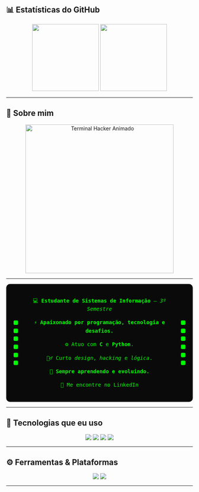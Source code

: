 ## 📊 Estatísticas do GitHub

<div align="center">

  <!-- Estatísticas gerais do GitHub -->
  <img height="180em" src="https://github-readme-stats.vercel.app/api?username=RydersS7&show_icons=true&theme=dark&icon_color=00ff00&title_color=00ff00&text_color=00ff00&bg_color=0A0A0A" />

  <!-- Linguagens mais usadas no estilo donut -->
  <img height="180em" src="https://github-readme-stats.vercel.app/api/top-langs/?username=RydersS7&layout=donut&theme=dark&bg_color=0A0A0A&title_color=00ff00&text_color=00ff00" />

</div>

---

## 🧠 Sobre mim
<div align="center">
  <img src="https://github.com/RydersS7/My-repository/blob/main/ryan_terminal_banner_clean.gif?raw=true" width="400" alt="Terminal Hacker Animado"/>
</div>

---

<div align="center" style="background:#0A0A0A; border-radius:10px; padding:20px; max-width:700px; font-family:'Fira Code', monospace; color:#00ff00; display:flex; align-items:center; justify-content:center;">

  <!-- Barra esquerda -->
  <div style="display:flex; flex-direction:column; justify-content:space-between; height:120px; margin-right:20px;">
    <div style="width:12px; height:12px; background:#00ff00; border-radius:3px;"></div>
    <div style="width:12px; height:12px; background:#00ff00; border-radius:3px;"></div>
    <div style="width:12px; height:12px; background:#00ff00; border-radius:3px;"></div>
    <div style="width:12px; height:12px; background:#00ff00; border-radius:3px;"></div>
    <div style="width:12px; height:12px; background:#00ff00; border-radius:3px;"></div>
    <div style="width:12px; height:12px; background:#00ff00; border-radius:3px;"></div>
  </div>

  <!-- Texto -->
  <div style="max-width:500px; text-align:center; line-height:1.6;">
    <p>💻 <strong>Estudante de Sistemas de Informação</strong> — <em>3º Semestre</em></p>
    <p>⚡ <strong>Apaixonado por programação, tecnologia e desafios.</strong></p>
    <p>⚙️ Atuo com <strong>C</strong> e <strong>Python</strong>.</p>
    <p>🕵️‍♂️ Curto <em>design</em>, <em>hacking</em> e <em>lógica</em>.</p>
    <p>🔄 <strong>Sempre aprendendo e evoluindo.</strong></p>
    <p>🔗 Me encontre no <a href="https://linkedin.com/in/ryderss" target="_blank" style="color:#00ff00; text-decoration:none;">LinkedIn</a></p>
  </div>

  <!-- Barra direita -->
  <div style="display:flex; flex-direction:column; justify-content:space-between; height:120px; margin-left:20px;">
    <div style="width:12px; height:12px; background:#00ff00; border-radius:3px;"></div>
    <div style="width:12px; height:12px; background:#00ff00; border-radius:3px;"></div>
    <div style="width:12px; height:12px; background:#00ff00; border-radius:3px;"></div>
    <div style="width:12px; height:12px; background:#00ff00; border-radius:3px;"></div>
    <div style="width:12px; height:12px; background:#00ff00; border-radius:3px;"></div>
    <div style="width:12px; height:12px; background:#00ff00; border-radius:3px;"></div>
  </div>

</div>

---

## 💾 Tecnologias que eu uso



<div align="center">
  <img src="https://img.shields.io/badge/C-0A403D?style=for-the-badge&logo=c&logoColor=white">
  <img src="https://img.shields.io/badge/Python-0A403D?style=for-the-badge&logo=python&logoColor=white">
  <img src="https://img.shields.io/badge/Git-0A403D?style=for-the-badge&logo=git&logoColor=white">
  <img src="https://img.shields.io/badge/Linux-0A403D?style=for-the-badge&logo=linux&logoColor=white">
</div>

---

## ⚙️ Ferramentas & Plataformas


<div align="center">
  <img src="https://img.shields.io/badge/VSCODE-0A403D?style=for-the-badge&logo=visualstudiocode&logoColor=white">
  <img src="https://img.shields.io/badge/GitHub-0A403D?style=for-the-badge&logo=github&logoColor=white">
</div>

---

